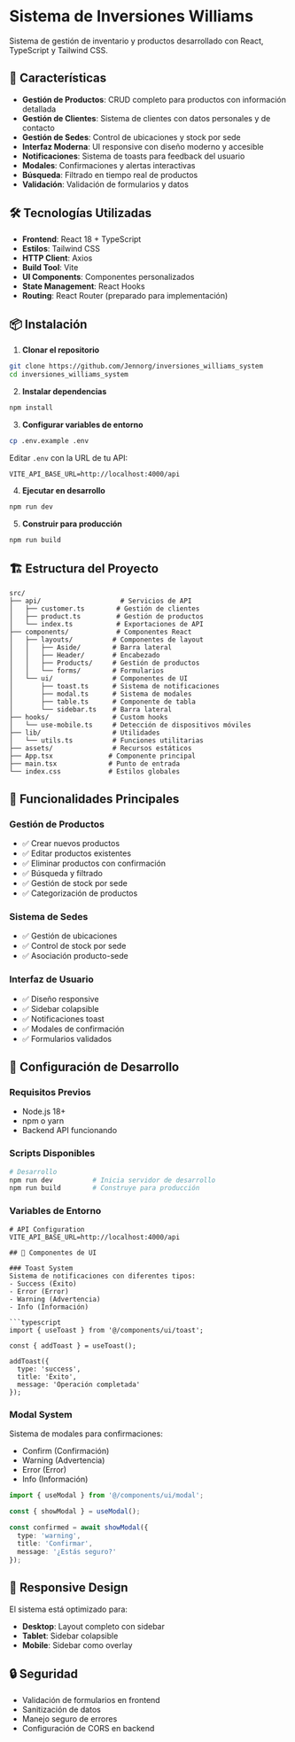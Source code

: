 # Sistema de Inversiones Williams

Sistema de gestión de inventario y productos desarrollado con React, TypeScript y Tailwind CSS.

## 🚀 Características

- **Gestión de Productos**: CRUD completo para productos con información detallada
- **Gestión de Clientes**: Sistema de clientes con datos personales y de contacto
- **Gestión de Sedes**: Control de ubicaciones y stock por sede
- **Interfaz Moderna**: UI responsive con diseño moderno y accesible
- **Notificaciones**: Sistema de toasts para feedback del usuario
- **Modales**: Confirmaciones y alertas interactivas
- **Búsqueda**: Filtrado en tiempo real de productos
- **Validación**: Validación de formularios y datos

## 🛠️ Tecnologías Utilizadas

- **Frontend**: React 18 + TypeScript
- **Estilos**: Tailwind CSS
- **HTTP Client**: Axios
- **Build Tool**: Vite
- **UI Components**: Componentes personalizados
- **State Management**: React Hooks
- **Routing**: React Router (preparado para implementación)

## 📦 Instalación

1. **Clonar el repositorio**
```bash
git clone https://github.com/Jennorg/inversiones_williams_system
cd inversiones_williams_system
```

2. **Instalar dependencias**
```bash
npm install
```

3. **Configurar variables de entorno**
```bash
cp .env.example .env
```
Editar `.env` con la URL de tu API:
```env
VITE_API_BASE_URL=http://localhost:4000/api
```

4. **Ejecutar en desarrollo**
```bash
npm run dev
```

5. **Construir para producción**
```bash
npm run build
```

## 🏗️ Estructura del Proyecto

```
src/
├── api/                    # Servicios de API
│   ├── customer.ts        # Gestión de clientes
│   ├── product.ts         # Gestión de productos
│   └── index.ts           # Exportaciones de API
├── components/            # Componentes React
│   ├── layouts/          # Componentes de layout
│   │   ├── Aside/        # Barra lateral
│   │   ├── Header/       # Encabezado
│   │   ├── Products/     # Gestión de productos
│   │   └── forms/        # Formularios
│   └── ui/               # Componentes de UI
│       ├── toast.ts      # Sistema de notificaciones
│       ├── modal.ts      # Sistema de modales
│       ├── table.ts      # Componente de tabla
│       └── sidebar.ts    # Barra lateral
├── hooks/                # Custom hooks
│   └── use-mobile.ts     # Detección de dispositivos móviles
├── lib/                  # Utilidades
│   └── utils.ts          # Funciones utilitarias
├── assets/               # Recursos estáticos
├── App.tsx              # Componente principal
├── main.tsx             # Punto de entrada
└── index.css            # Estilos globales
```

## 🎯 Funcionalidades Principales

### Gestión de Productos
- ✅ Crear nuevos productos
- ✅ Editar productos existentes
- ✅ Eliminar productos con confirmación
- ✅ Búsqueda y filtrado
- ✅ Gestión de stock por sede
- ✅ Categorización de productos

### Sistema de Sedes
- ✅ Gestión de ubicaciones
- ✅ Control de stock por sede
- ✅ Asociación producto-sede

### Interfaz de Usuario
- ✅ Diseño responsive
- ✅ Sidebar colapsible
- ✅ Notificaciones toast
- ✅ Modales de confirmación
- ✅ Formularios validados

## 🔧 Configuración de Desarrollo

### Requisitos Previos
- Node.js 18+ 
- npm o yarn
- Backend API funcionando

### Scripts Disponibles

```bash
# Desarrollo
npm run dev          # Inicia servidor de desarrollo
npm run build        # Construye para producción
```

### Variables de Entorno

```env
# API Configuration
VITE_API_BASE_URL=http://localhost:4000/api

## 🎨 Componentes de UI

### Toast System
Sistema de notificaciones con diferentes tipos:
- Success (Éxito)
- Error (Error)
- Warning (Advertencia)
- Info (Información)

```typescript
import { useToast } from '@/components/ui/toast';

const { addToast } = useToast();

addToast({
  type: 'success',
  title: 'Éxito',
  message: 'Operación completada'
});
```

### Modal System
Sistema de modales para confirmaciones:
- Confirm (Confirmación)
- Warning (Advertencia)
- Error (Error)
- Info (Información)

```typescript
import { useModal } from '@/components/ui/modal';

const { showModal } = useModal();

const confirmed = await showModal({
  type: 'warning',
  title: 'Confirmar',
  message: '¿Estás seguro?'
});
```

## 📱 Responsive Design

El sistema está optimizado para:
- **Desktop**: Layout completo con sidebar
- **Tablet**: Sidebar colapsible
- **Mobile**: Sidebar como overlay

## 🔒 Seguridad

- Validación de formularios en frontend
- Sanitización de datos
- Manejo seguro de errores
- Configuración de CORS en backend
